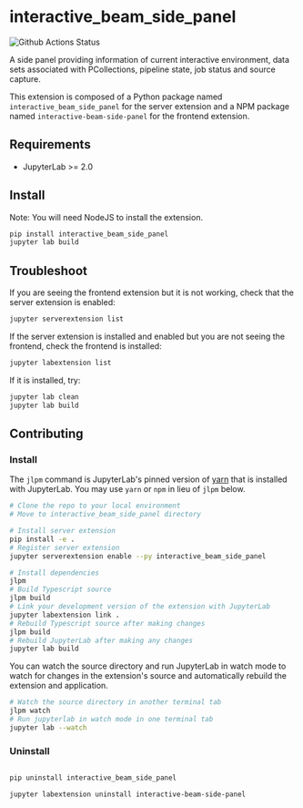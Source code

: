 # interactive_beam_side_panel

![Github Actions Status](https://github.com/my_name/myextension/workflows/Build/badge.svg)

A side panel providing information of current interactive environment, data sets associated with PCollections, pipeline state, job status and source capture.


This extension is composed of a Python package named `interactive_beam_side_panel`
for the server extension and a NPM package named `interactive-beam-side-panel`
for the frontend extension.


## Requirements

* JupyterLab >= 2.0

## Install

Note: You will need NodeJS to install the extension.

```bash
pip install interactive_beam_side_panel
jupyter lab build
```

## Troubleshoot

If you are seeing the frontend extension but it is not working, check
that the server extension is enabled:

```bash
jupyter serverextension list
```

If the server extension is installed and enabled but you are not seeing
the frontend, check the frontend is installed:

```bash
jupyter labextension list
```

If it is installed, try:

```bash
jupyter lab clean
jupyter lab build
```

## Contributing

### Install

The `jlpm` command is JupyterLab's pinned version of
[yarn](https://yarnpkg.com/) that is installed with JupyterLab. You may use
`yarn` or `npm` in lieu of `jlpm` below.

```bash
# Clone the repo to your local environment
# Move to interactive_beam_side_panel directory

# Install server extension
pip install -e .
# Register server extension
jupyter serverextension enable --py interactive_beam_side_panel

# Install dependencies
jlpm
# Build Typescript source
jlpm build
# Link your development version of the extension with JupyterLab
jupyter labextension link .
# Rebuild Typescript source after making changes
jlpm build
# Rebuild JupyterLab after making any changes
jupyter lab build
```

You can watch the source directory and run JupyterLab in watch mode to watch for changes in the extension's source and automatically rebuild the extension and application.

```bash
# Watch the source directory in another terminal tab
jlpm watch
# Run jupyterlab in watch mode in one terminal tab
jupyter lab --watch
```

### Uninstall

```bash

pip uninstall interactive_beam_side_panel

jupyter labextension uninstall interactive-beam-side-panel
```
